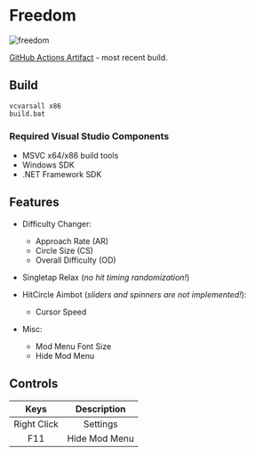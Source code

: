 # Freedom

![freedom](https://user-images.githubusercontent.com/38132413/189542546-2f701100-2690-470f-b9cc-63fe6faa8181.png)  

[GitHub Actions Artifact](https://github.com/Ciremun/freedom/actions) - most recent build.  

## Build

    vcvarsall x86
    build.bat

### Required Visual Studio Components

* MSVC x64/x86 build tools
* Windows SDK
* .NET Framework SDK

## Features

- Difficulty Changer:
    * Approach Rate (AR)
    * Circle Size (CS)
    * Overall Difficulty (OD)

 - Singletap Relax (*no hit timing randomization!*)  

 - HitCircle Aimbot (*sliders and spinners are not implemented!*):
    * Cursor Speed

- Misc:
    * Mod Menu Font Size
    * Hide Mod Menu

## Controls

|    Keys     |   Description  |
|:-----------:|:--------------:|
| Right Click |    Settings    |
| F11         |  Hide Mod Menu |
